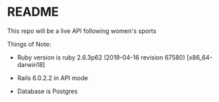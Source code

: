 # README

This repo will be a live API following women's sports

Things of Note:

* Ruby version is ruby 2.6.3p62 (2019-04-16 revision 67580) [x86_64-darwin18]

* Rails 6.0.2.2 in API mode

* Database is Postgres
